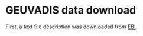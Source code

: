 # GEUVADIS data download

First, a text file description was downloaded from [EBI](http://www.ebi.ac.uk/ena/data/view/PRJEB3366).
